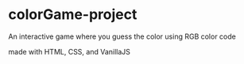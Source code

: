 # colorGame-project

An interactive game where you guess the color using RGB color code

made with HTML, CSS, and VanillaJS
